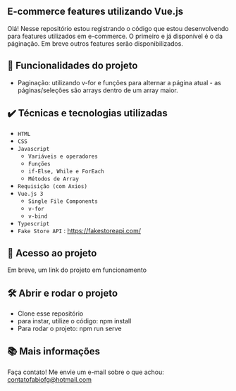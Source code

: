 ## E-commerce features utilizando Vue.js

Olá! Nesse repositório estou registrando o código que estou desenvolvendo para features utilizados em e-commerce. O primeiro e já disponível é o da páginação. Em breve outros features serão disponibilizados.

## 🔨 Funcionalidades do projeto

- Paginação: utilizando v-for e funções para alternar a página atual - as páginas/seleções são arrays dentro de um array maior.

## ✔️ Técnicas e tecnologias utilizadas


- `HTML`
- `CSS`
- `Javascript`
  - `Variáveis e operadores`
  - `Funções`
  - `if-Else, While e ForEach`
  - `Métodos de Array`
- `Requisição (com Axios)`
- `Vue.js 3`
  - `Single File Components`
  - `v-for`
  - `v-bind`
- `Typescript`
- `Fake Store API` : https://fakestoreapi.com/


## 📁 Acesso ao projeto

Em breve, um link do projeto em funcionamento

## 🛠️ Abrir e rodar o projeto

- Clone esse repositório
- para instar, utilize o código: npm install
- Para rodar o projeto: npm run serve

## 📚 Mais informações 

Faça contato! Me envie um e-mail sobre o que achou: contatofabiofg@hotmail.com
